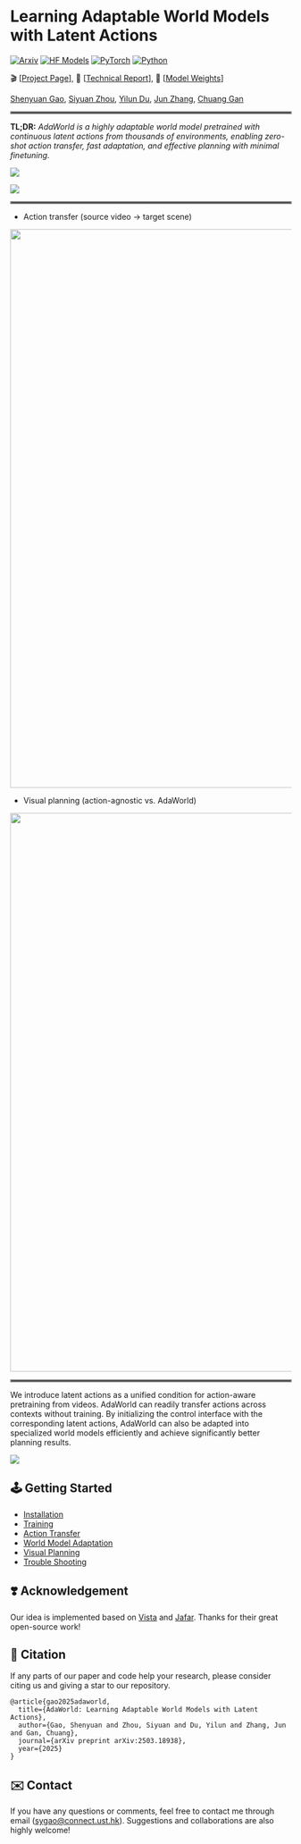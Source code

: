 # Learning Adaptable World Models with Latent Actions

[![Arxiv](https://img.shields.io/badge/arXiv-2503.18938-b31b1b.svg?style=for-the-badge&logo=arxiv)](https://arxiv.org/abs/2503.18938)
[![HF Models](https://img.shields.io/badge/%F0%9F%A4%97-Models-yellow?style=for-the-badge)](https://huggingface.co/Little-Podi/AdaWorld)
[![PyTorch](https://img.shields.io/badge/PyTorch-2.0.1-EE4C2C.svg?style=for-the-badge&logo=pytorch)](https://pytorch.org)
[![Python](https://img.shields.io/badge/python-3.10-blue?style=for-the-badge)](https://www.python.org)

🎬 [[Project Page](https://adaptable-world-model.github.io)], 📜 [[Technical Report](https://arxiv.org/abs/2503.18938)], 🤗 [[Model Weights](https://huggingface.co/Little-Podi/AdaWorld)]

[Shenyuan Gao](https://github.com/Little-Podi), [Siyuan Zhou](https://rainbow979.github.io), [Yilun Du](https://yilundu.github.io), [Jun Zhang](https://eejzhang.people.ust.hk), [Chuang Gan](https://people.csail.mit.edu/ganchuang)

<hr style="border: 2px solid gray;"></hr>

**TL;DR:** *AdaWorld is a highly adaptable world model pretrained with continuous latent actions from thousands of environments, enabling zero-shot action transfer, fast adaptation, and effective planning with minimal finetuning.*

![](assets/prompt.gif)

![](assets/teaser.gif)

<hr style="border: 2px solid gray;"></hr>

- Action transfer (source video &rarr; target scene)

<div id="top" align="center">
<p align="center">
<img src="assets/transfer.gif" width="1000px" >
</p>
</div>

- Visual planning (action-agnostic vs. AdaWorld)

<div id="top" align="center">
<p align="center">
<img src="assets/planning.gif" width="1000px" >
</p>
</div>

<hr style="border: 2px solid gray;"></hr>

We introduce latent actions as a unified condition for action-aware pretraining from videos. AdaWorld can readily transfer actions across contexts without training. By initializing the control interface with the corresponding latent actions, AdaWorld can also be adapted into specialized world models efficiently and achieve significantly better planning results.

![](assets/teaser.jpg)

## 🕹️ Getting Started

- [Installation](https://github.com/Little-Podi/AdaWorld/blob/main/docs/INSTALLATION.md)
- [Training](https://github.com/Little-Podi/AdaWorld/blob/main/docs/TRAINING.md)
- [Action Transfer](https://github.com/Little-Podi/AdaWorld/blob/main/docs/TRANSFER.md)
- [World Model Adaptation](https://github.com/Little-Podi/AdaWorld/blob/main/docs/ADAPTATION.md)
- [Visual Planning](https://github.com/Little-Podi/AdaWorld/blob/main/docs/PLANNING.md)
- [Trouble Shooting](https://github.com/Little-Podi/AdaWorld/blob/main/docs/ISSUES.md)

## ❣️ Acknowledgement

Our idea is implemented based on [Vista](https://github.com/OpenDriveLab/Vista) and [Jafar](https://github.com/flairox/jafar). Thanks for their great open-source work!

## 🌟 Citation
If any parts of our paper and code help your research, please consider citing us and giving a star to our repository.
```
@article{gao2025adaworld,
  title={AdaWorld: Learning Adaptable World Models with Latent Actions}, 
  author={Gao, Shenyuan and Zhou, Siyuan and Du, Yilun and Zhang, Jun and Gan, Chuang},
  journal={arXiv preprint arXiv:2503.18938},
  year={2025}
}
```

## ✉️ Contact

If you have any questions or comments, feel free to contact me through email (sygao@connect.ust.hk). Suggestions and collaborations are also highly welcome!
